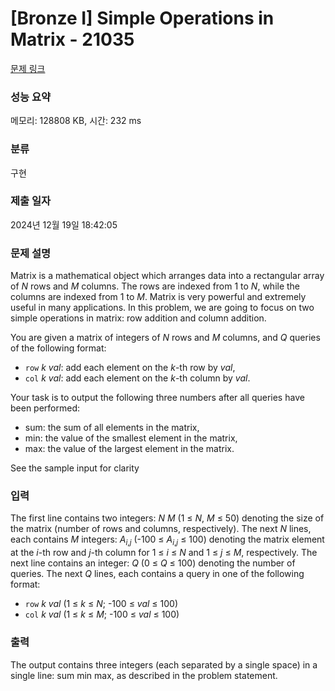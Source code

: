 # [Bronze I] Simple Operations in Matrix - 21035 

[문제 링크](https://www.acmicpc.net/problem/21035) 

### 성능 요약

메모리: 128808 KB, 시간: 232 ms

### 분류

구현

### 제출 일자

2024년 12월 19일 18:42:05

### 문제 설명

<p style="user-select: auto !important;">Matrix is a mathematical object which arranges data into a rectangular array of <em style="user-select: auto !important;">N</em> rows and <em style="user-select: auto !important;">M</em> columns. The rows are indexed from 1 to <em style="user-select: auto !important;">N</em>, while the columns are indexed from 1 to <em style="user-select: auto !important;">M</em>. Matrix is very powerful and extremely useful in many applications. In this problem, we are going to focus on two simple operations in matrix: row addition and column addition.</p>

<p style="user-select: auto !important;">You are given a matrix of integers of <em style="user-select: auto !important;">N</em> rows and <em style="user-select: auto !important;">M</em> columns, and <em style="user-select: auto !important;">Q</em> queries of the following format:</p>

<ul style="user-select: auto !important;">
	<li style="user-select: auto !important;"><code style="user-select: auto !important;">row</code> <em style="user-select: auto !important;">k</em> <em style="user-select: auto !important;">val</em>: add each element on the <em style="user-select: auto !important;">k</em>-th row by <em style="user-select: auto !important;">val</em>,</li>
	<li style="user-select: auto !important;"><code style="user-select: auto !important;">col</code> <em style="user-select: auto !important;">k</em> <em style="user-select: auto !important;">val</em>: add each element on the <em style="user-select: auto !important;">k</em>-th column by <em style="user-select: auto !important;">val</em>.</li>
</ul>

<p style="user-select: auto !important;">Your task is to output the following three numbers after all queries have been performed:</p>

<ul style="user-select: auto !important;">
	<li style="user-select: auto !important;">sum: the sum of all elements in the matrix,</li>
	<li style="user-select: auto !important;">min: the value of the smallest element in the matrix,</li>
	<li style="user-select: auto !important;">max: the value of the largest element in the matrix.</li>
</ul>

<p style="user-select: auto !important;">See the sample input for clarity</p>

### 입력 

 <p style="user-select: auto !important;">The first line contains two integers: <em style="user-select: auto !important;">N</em> <em style="user-select: auto !important;">M</em> (1 ≤ <em style="user-select: auto !important;">N</em>, <em style="user-select: auto !important;">M</em> ≤ 50) denoting the size of the matrix (number of rows and columns, respectively). The next <em style="user-select: auto !important;">N</em> lines, each contains <em style="user-select: auto !important;">M</em> integers: <em style="user-select: auto !important;">A<sub style="user-select: auto !important;">i</sub></em><sub style="user-select: auto !important;">,<em style="user-select: auto !important;">j</em></sub> (-100 ≤ <em style="user-select: auto !important;">A<sub style="user-select: auto !important;">i</sub></em><sub style="user-select: auto !important;">,<em style="user-select: auto !important;">j</em></sub> ≤ 100) denoting the matrix element at the <em style="user-select: auto !important;">i</em>-th row and <em style="user-select: auto !important;">j</em>-th column for 1 ≤ <em style="user-select: auto !important;">i</em> ≤ <em style="user-select: auto !important;">N</em> and 1 ≤ <em style="user-select: auto !important;">j</em> ≤ <em style="user-select: auto !important;">M</em>, respectively. The next line contains an integer: <em style="user-select: auto !important;">Q</em> (0 ≤ <em style="user-select: auto !important;">Q</em> ≤ 100) denoting the number of queries. The next <em style="user-select: auto !important;">Q</em> lines, each contains a query in one of the following format:</p>

<ul style="user-select: auto !important;">
	<li style="user-select: auto !important;"><code style="user-select: auto !important;">row</code> <em style="user-select: auto !important;">k</em> <em style="user-select: auto !important;">val</em> (1 ≤ <em style="user-select: auto !important;">k</em> ≤ <em style="user-select: auto !important;">N</em>; -100 ≤ <em style="user-select: auto !important;">val</em> ≤ 100)</li>
	<li style="user-select: auto !important;"><code style="user-select: auto !important;">col</code> <em style="user-select: auto !important;">k</em> <em style="user-select: auto !important;">val</em> (1 ≤ <em style="user-select: auto !important;">k</em> ≤ <em style="user-select: auto !important;">M</em>; -100 ≤ <em style="user-select: auto !important;">val</em> ≤ 100)</li>
</ul>

### 출력 

 <p style="user-select: auto !important;">The output contains three integers (each separated by a single space) in a single line: sum min max, as described in the problem statement.</p>

